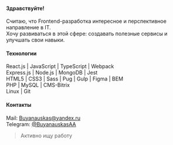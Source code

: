 #### Здравствуйте!

Считаю, что Frontend-разработка интересное и перспективное направление в IT.  
Хочу развиваться в этой сфере: создавать полезные сервисы и улучшать свои навыки.

#### Технологии

React.js | JavaScript | TypeScript | Webpack  
Express.js | Node.js | MongoDB | Jest  
HTML5 | CSS3 | Sass | Pug | Gulp | Figma | BEM  
PHP | MySQL | CMS-Bitrix  
Linux | Git  

#### Контакты

Mail: Buyanauskas@yandex.ru  
Telegram: [@BuyanauskasAA](https://t.me/BuyanauskasAA)

> Активно ищу работу
